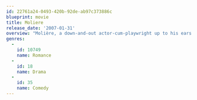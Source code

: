 ```yaml
---
id: 22761a24-0493-420b-92de-ab97c373886c
blueprint: movie
title: Moliere
release_date: '2007-01-31'
overview: "Molière, a down-and-out actor-cum-playwright up to his ears in debt. When the wealthy Jourdain offers to cover that debt (so that Molière's theatrical talents might help Jourdain win the heart of a certain widowed marquise), hilarity ensues."
genres:
  -
    id: 10749
    name: Romance
  -
    id: 18
    name: Drama
  -
    id: 35
    name: Comedy
---
```

